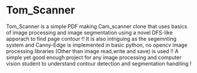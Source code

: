 # Tom_Scanner
Tom_Scanner is a simple  PDF making Cam_scanner clone that uses basics of image processing and image segmentation using a novel DFS-like apporach to find page contour !! 
It is also intriguing as the segemnting system and Canny-Edge is implemented in basic python, no opencv image processing libraries (Other than image read,write and save) is used !! A simple yet good enough project for any image processing and computer vision student to understand contour detection and segmentation handiling !
